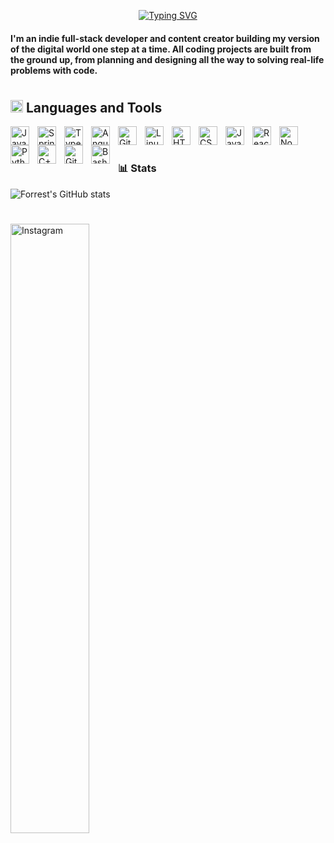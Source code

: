 
<p align="center">
  <a href="https://git.io/typing-svg"><img src="https://readme-typing-svg.herokuapp.com?font=Fira+Code&weight=600&duration=3000&pause=500&color=BA1DF7&center=true&vCenter=true&width=400&lines=HI+%F0%9F%91%8B%2C+I'M+RITH.+;%E3%80%8EEAT%F0%9F%8D%94+-+%F0%9D%98%80+%F0%9D%97%B9+%F0%9D%97%B2+%F0%9D%97%B2+%F0%9D%97%BD+%F0%9F%8C%99+-+C%E2%88%80%E2%82%A3%C9%86+%F0%9F%AA%A3;+Build+%F0%9F%A7%9F+-+Test+%F0%9F%AB%B8%F0%9F%8F%BB+-+Deploy+%F0%9F%9A%80" alt="Typing SVG" /></a>
</p>

#### I'm an indie full-stack developer and content creator building my version of the digital world one step at a time. All coding projects are built from the ground up, from planning and designing all the way to solving real-life problems with code.

#

## <img width="20" alt="Telegram" src="https://media2.giphy.com/media/v1.Y2lkPTc5MGI3NjExZGxvbjY5dTAwYjFmaWZsZHFidTd2c3dleXc5OGRubGVjaGgwZGFwOCZlcD12MV9pbnRlcm5hbF9naWZfYnlfaWQmY3Q9cw/DpH0qXpLOsb7oAgbpi/giphy.gif"/> Languages and Tools

<img align="left" alt="Java" width="30px" style="padding-right:10px;" src="https://cdn.jsdelivr.net/gh/devicons/devicon/icons/java/java-original.svg"/>
<img align="left" alt="Spring" width="30px" style="padding-right:10px;" src="https://cdn.jsdelivr.net/gh/devicons/devicon/icons/spring/spring-original.svg" />
<img align="left" alt="TypeScript" width="30px" style="padding-right:10px;" src="https://cdn.jsdelivr.net/gh/devicons/devicon/icons/typescript/typescript-plain.svg" />
<img align="left" alt="Angular" width="30px" style="padding-right:10px;" src="https://cdn.jsdelivr.net/gh/devicons/devicon/icons/angularjs/angularjs-plain.svg" />
<img align="left" alt="Git" width="30px" style="padding-right:10px;" src="https://cdn.jsdelivr.net/gh/devicons/devicon/icons/git/git-original.svg" />
<img align="left" alt="Linux" width="30px" style="padding-right:10px;" src="https://cdn.jsdelivr.net/gh/devicons/devicon/icons/linux/linux-original.svg" />
<img align="left" alt="HTML" width="30px" style="padding-right:10px;" src="https://cdn.jsdelivr.net/gh/devicons/devicon/icons/html5/html5-plain.svg" />
<img align="left" alt="CSS" width="30px" style="padding-right:10px;" src="https://cdn.jsdelivr.net/gh/devicons/devicon/icons/css3/css3-plain.svg" />
<img align="left" alt="JavaScript" width="30px" style="padding-right:10px;" src="https://cdn.jsdelivr.net/gh/devicons/devicon/icons/javascript/javascript-plain.svg" />
<img align="left" alt="React" width="30px" style="padding-right:10px;" src="https://cdn.jsdelivr.net/gh/devicons/devicon/icons/react/react-original.svg" />
<img align="left" alt="NodeJS" width="30px" style="padding-right:10px;" src="https://cdn.jsdelivr.net/gh/devicons/devicon/icons/nodejs/nodejs-original.svg" />
<img align="left" alt="Python" width="30px" style="padding-right:10px;" src="https://cdn.jsdelivr.net/gh/devicons/devicon/icons/python/python-plain.svg" />
<img align="left" alt="C++" width="30px" style="padding-right:10px;" src="https://cdn.jsdelivr.net/gh/devicons/devicon/icons/cplusplus/cplusplus-line.svg" />
<img align="left" alt="GitHub" width="30px" style="padding-right:10px;" src="https://cdn.jsdelivr.net/gh/devicons/devicon/icons/github/github-original.svg" />
<img align="left" alt="Bash" width="30px" style="padding-right:10px;" src="https://cdn.jsdelivr.net/gh/devicons/devicon/icons/bash/bash-original.svg" />

<br/>

#


### 📊 Stats

![Forrest's GitHub stats](https://github-readme-stats.vercel.app/api?username=biensothearith&show_icons=true&theme=gruvbox)

#

<img width="50%"
  alt="Instagram"
  src="https://media2.giphy.com/media/v1.Y2lkPTc5MGI3NjExZWFmMnptcmJodWczdjkxaWx0MzRnamE5Ynk1N3owdjR2N2FwOWRscCZlcD12MV9pbnRlcm5hbF9naWZfYnlfaWQmY3Q9cw/B0VKGE0kmqI975F3vI/giphy.gif"/>
